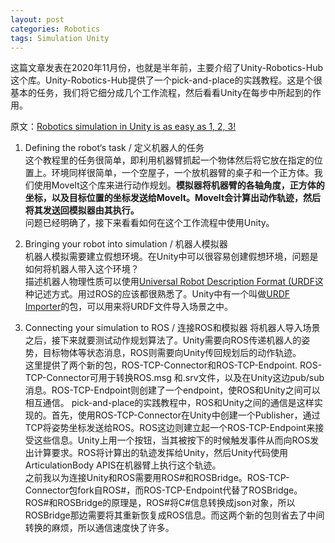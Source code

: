 ```yaml
---
layout: post
categories: Robotics
tags: Simulation Unity
---
```

这篇文章发表在2020年11月份，也就是半年前，主要介绍了Unity-Robotics-Hub这个库。Unity-Robotics-Hub提供了一个pick-and-place的实践教程。这是个很基本的任务，我们将它细分成几个工作流程，然后看看Unity在每步中所起到的作用。

原文：[Robotics simulation in Unity is as easy as 1, 2, 3!](https://blogs.unity3d.com/2020/11/19/robotics-simulation-in-unity-is-as-easy-as-1-2-3/)

1. Defining the robot‘s task / 定义机器人的任务  
这个教程里的任务很简单，即利用机器臂抓起一个物体然后将它放在指定的位置上。环境同样很简单，一个空屋子，一个放机器臂的桌子和一个正方体。我们使用MoveIt这个库来进行动作规划。**模拟器将机器臂的各轴角度，正方体的坐标，以及目标位置的坐标发送给MoveIt。MoveIt会计算出动作轨迹，然后将其发送回模拟器由其执行。**  
问题已经明确了，接下来看看如何在这个工作流程中使用Unity。

2. Bringing your robot into simulation / 机器人模拟器  
机器人模拟需要建立假想环境。在Unity中可以很容易创建假想环境，问题是如何将机器人带入这个环境？  
描述机器人物理性质可以使用[Universal Robot Description Format (URDF](http://wiki.ros.org/urdf)这种记述方式。用过ROS的应该都很熟悉了。Unity中有一个叫做[URDF Importer](https://github.com/Unity-Technologies/URDF-Importer)的包，可以用来将URDF文件导入场景之中。

3. Connecting your simulation to ROS / 连接ROS和模拟器
将机器人导入场景之后，接下来就要测试动作规划算法了。Unity需要向ROS传递机器人的姿势，目标物体等状态消息，ROS则需要向Unity传回规划后的动作轨迹。  
这里提供了两个新的包，ROS-TCP-Connector和ROS-TCP-Endpoint. ROS-TCP-Connector可用于转换ROS.msg 和.srv文件，以及在Unity这边pub/sub消息。ROS-TCP-Endpoint则创建了一个endpoint，使ROS和Unity之间可以相互通信。
pick-and-place的实践教程中，ROS和Unity之间的通信是这样实现的。首先，使用ROS-TCP-Connector在Unity中创建一个Publisher，通过TCP将姿势坐标发送给ROS。ROS这边则建立起一个ROS-TCP-Endpoint来接受这些信息。Unity上用一个按钮，当其被按下的时候触发事件从而向ROS发出计算要求。ROS将计算出的轨迹发挥给Unity，然后Unity代码使用ArticulationBody APIS在机器臂上执行这个轨迹。  
之前我以为连接Unity和ROS需要用ROS#和ROSBridge。ROS-TCP-Connector包fork自ROS#，而ROS-TCP-Endpoint代替了ROSBridge。ROS#和ROSBridge的原理是，ROS#将C#信息转换成json对象，所以ROSBridge那边需要将其重新恢复成ROS信息。而这两个新的包则省去了中间转换的麻烦，所以通信速度快了许多。

